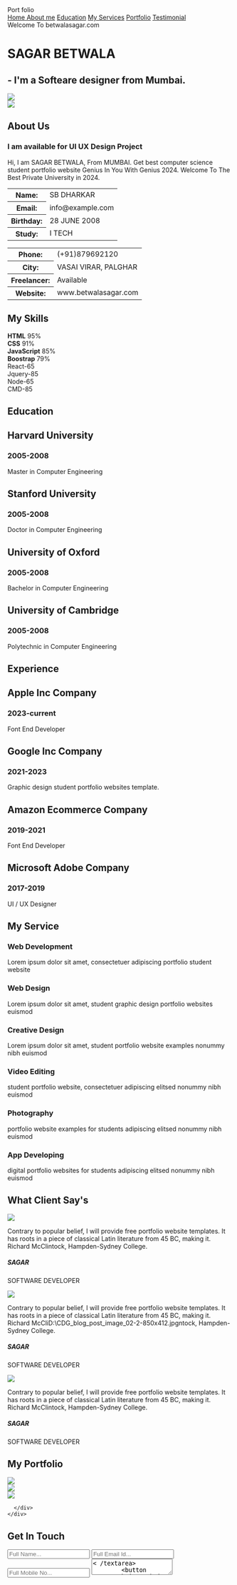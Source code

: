  <!-----META SECTION----->
<!DOCTYPE html>
<html>
<head>
<title>Student Portfolio Website Template</title>
<meta charset="utf-8">
<meta name="viewport" content="width=device-width, initial-scale=1">
<link rel="stylesheet" href="https://maxcdn.bootstrapcdn.com/font-awesome/4.7.0/css/font-awesome.min.css">
<link rel="stylesheet" href="style1.css">
<!-----MENU SECTION------>
<div class="main-panel">
  <div class="container">
    <div class="width-33 logo">Port <span class="span-col">folio</span>
    </div>
    <div class="width-66">
      <nav>
        <a href="#">
          <span class="span-col">Home</span>
        </a>
        <a href="#">About me</a>
        <a href="#">Education</a>
        <a href="#">My Services</a>
        <a href="#">Portfolio</a>
        <a href="#">Testimonial</a>
      </nav>
    </div>
  </div>
  <!------MAIN BANNERR------>
<div class="container ">
  <div class="width-50">
    <div class="banner-section">
      <span class="span-col">Welcome To betwalasagar.com</span>
      <h1>SAGAR <span class="span-col">BETWALA</span>
      </h1>
      <h2>- I'm a Softeare designer from Mumbai.</h2>
      <a href="#">
        <i class="fa fa-facebook"></i>
      </a>
      <a href="#">
        <i class="fa fa-twitter"></i>
      </a>
      <a href="#">
        <i class="fa fa-linkedin"></i>
      </a>
      <a href="#">
        <i class="fa fa-instagram"></i>
      </a>
      <a href="#">
        <i class="fa fa-github"></i>
      </a>
    </div>
  </div>
  <div class="width-50">
    <img src="C:\Users\Admin\Pictures\gif.gifC:\Users\Admin\Pictures\scen_6.gif">
  </div>
</div>
</div>
<!------ABOUT US SECTION------>
<div class="main-section bg-lightgrey">
  <div class="container">
    <div class="width-50">
      <img src="C:\Users\admin\Pictures\650a7e16-c4f4-455a-a2b8-c5c7491400db.jfif" class="about-img">
    </div>
    <div class="width-50">
      <div class="about-us">
        <h2 class="heading-text">About Us</h2>
        <h3>I am available for UI UX Design Project</h3>
        <p>Hi, I am SAGAR BETWALA, From MUMBAI. Get best computer science student portfolio website Genius In You With Genius 2024. Welcome To The Best Private University in 2024.</p>
        <div class="width-50 mt-20">
          <table cellspacing="8" cellpadding="8">
            <tr>
              <th>Name:</th>
              <td>SB DHARKAR</td>
            </tr>
            <tr>
              <th>Email:</th>
              <td> info@example.com</td>
            </tr>
            <tr>
              <th>Birthday:</th>
              <td> 28 JUNE 2008</td>
            </tr>
            <tr>
              <th>Study:</th>
              <td> I TECH</td>
            </tr>
          </table>
        </div>
        <div class="width-50 mt-20">
          <table cellspacing="8" cellpadding="8">
            <tr>
              <th>Phone:</th>
              <td>(+91)879692120</td>
            </tr>
            <tr>
              <th>City:</th>
              <td>VASAI VIRAR, PALGHAR</td>
            </tr>
            <tr>
              <th>Freelancer:</th>
              <td> Available</td>
            </tr>
            <tr>
              <th>Website:</th>
              <td> www.betwalasagar.com</td>
            </tr>
          </table>
        </div>
      </div>
    </div>
  </div>
</div>
<!------SKILL SECTION------>
<div class="main-section">
  <div class="container">
    <h2 class="heading-text">My Skills</h2>
    <div class="width-50">
      <div class="skill">
        <b>HTML</b>
        <span>95%</span>
        <div>
          <span style="width:95%"></span>
        </div>
      </div>
      <div class="skill">
        <b>CSS</b>
        <span>91%</span>
        <div>
          <span style="width:91%"></span>
        </div>
      </div>
      <div class="skill">
        <b>JavaScript</b>
        <span>85%</span>
        <div>
          <span style="width:85%"></span>
        </div>
      </div>
      <div class="skill">
        <b>Boostrap</b>
        <span>79%</span>
        <div>
          <span style="width:79%"></span>
        </div>
      </div>
    </div>
    <div class="width-50">
      <div class="width-50">
        <div role="progressbar" aria-valuenow="65" aria-valuemin="0" aria-valuemax="100" style="--value:65">React-65</div>
      </div>
      <div class="width-50">
        <div role="progressbar" aria-valuenow="85" aria-valuemin="0" aria-valuemax="100" style="--value:85">Jquery-85</div>
      </div>
      <div class="width-50">
        <div role="progressbar" aria-valuenow="65" aria-valuemin="0" aria-valuemax="100" style="--value:65">Node-65</div>
      </div>
      <div class="width-50">
        <div role="progressbar" aria-valuenow="85" aria-valuemin="0" aria-valuemax="100" style="--value:85">CMD-85</div>
      </div>
    </div>
  </div>
</div>
<!------EXPERIENCE SECTION------>
<div class="main-section bg-lightgrey">
  <div class="container">
    <div class="edu-exp">
      <h2 class="heading-text">Education</h2>
      <div class="experience-list">
        <div class="experience-content">
          <h2>Harvard University </h2>
          <h3>2005-2008</h3>
          <p>Master in Computer Engineering</p>
        </div>
      </div>
      <div class="experience-list">
        <div class="experience-content">
          <h2>Stanford University</h2>
          <h3>2005-2008</h3>
          <p>Doctor in Computer Engineering</p>
        </div>
      </div>
      <div class="experience-list">
        <div class="experience-content">
          <h2>University of Oxford</h2>
          <h3>2005-2008</h3>
          <p>Bachelor in Computer Engineering</p>
        </div>
      </div>
      <div class="experience-list">
        <div class="experience-content">
          <h2>University of Cambridge</h2>
          <h3>2005-2008</h3>
          <p>Polytechnic in Computer Engineering</p>
        </div>
      </div>
    </div>
    <div class="edu-exp">
      <h2 class="heading-text">Experience</h2>
      <div class="experience-list">
        <div class="experience-content">
          <h2>Apple Inc Company</h2>
          <h3>2023-current</h3>
          <p>Font End Developer</p>
        </div>
      </div>
      <div class="experience-list">
        <div class="experience-content">
          <h2>Google Inc Company</h2>
          <h3>2021-2023</h3>
          <p>Graphic design student portfolio websites template.</p>
        </div>
      </div>
      <div class="experience-list">
        <div class="experience-content">
          <h2>Amazon Ecommerce Company</h2>
          <h3>2019-2021</h3>
          <p>Font End Developer</p>
        </div>
      </div>
      <div class="experience-list">
        <div class="experience-content">
          <h2>Microsoft Adobe Company</h2>
          <h3>2017-2019</h3>
          <p>UI / UX Designer</p>
        </div>
      </div>
    </div>
  </div>
</div>
<!------SERVICE SECTION------>
<div class="main-section">
  <div class="container">
    <h2 class="heading-text">My Service</h2>
    <div class="width-50">
      <div class="service-list">
        <i class="fa fa-chrome"></i>
        <h3>Web Development</h3>
        <p>Lorem ipsum dolor sit amet, consectetuer adipiscing portfolio student website</p>
      </div>
    </div>
    <div class="width-50">
      <div class="service-list">
        <i class="fa fa-instagram"></i>
        <h3>Web Design</h3>
        <p>Lorem ipsum dolor sit amet, student graphic design portfolio websites euismod</p>
      </div>
    </div>
    <div class="width-50">
      <div class="service-list">
        <i class="fa fa-reddit"></i>
        <h3>Creative Design</h3>
        <p>Lorem ipsum dolor sit amet, student portfolio website examples nonummy nibh euismod</p>
      </div>
    </div>
    <div class="width-50">
      <div class="service-list">
        <i class="fa fa-video-camera"></i>
        <h3>Video Editing</h3>
        <p>student portfolio website, consectetuer adipiscing elitsed nonummy nibh euismod</p>
      </div>
    </div>
    <div class="width-50">
      <div class="service-list">
        <i class="fa fa-camera"></i>
        <h3>Photography</h3>
        <p>portfolio website examples for students adipiscing elitsed nonummy nibh euismod</p>
      </div>
    </div>
    <div class="width-50">
      <div class="service-list">
        <i class="fa fa-apple"></i>
        <h3>App Developing</h3>
        <p>digital portfolio websites for students adipiscing elitsed nonummy nibh euismod</p>
      </div>
    </div>
  </div>
</div>
<!------TESTIMONIAL SECTION------>
<div class="main-section bg-lightgrey">
  <div class="container">
    <h2 class="heading-text">What Client Say's </h2>
    <div class="testimonial">
      <div class="testimonial-content">
        <div class="testimonial-img">
          <img src="C:\Users\Admin\Pictures\Business.gif">
        </div>
        <i class="fa fa-quote-left"></i>
        <p> Contrary to popular belief, I will provide free portfolio website templates. It has roots in a piece of classical Latin literature from 45 BC, making it. Richard McClintock, Hampden-Sydney College.</p>
        <div class="testimonial-name">
          <h5>SAGAR</h5>
          <p>SOFTWARE DEVELOPER</p>
        </div>
      </div>
    </div>
    <div class="testimonial">
      <div class="testimonial-content">
        <div class="testimonial-img">
          <img src="C:\Users\Admin\Pictures\Business.gif">
        </div>
        <i class="fa fa-quote-left"></i>
        <p> Contrary to popular belief, I will provide free portfolio website templates. It has roots in a piece of classical Latin literature from 45 BC, making it. Richard McCliD:\CDG_blog_post_image_02-2-850x412.jpgntock, Hampden-Sydney College.</p>
        <div class="testimonial-name">
          <h5>SAGAR</h5>
          <p>SOFTWARE DEVELOPER</p>
        </div>
      </div>
    </div>
    <div class="testimonial">
      <div class="testimonial-content">
        <div class="testimonial-img">
          <img src="C:\Users\Admin\Pictures\Business.gif">
        </div>
        <i class="fa fa-quote-left"></i>
        <p> Contrary to popular belief, I will provide free portfolio website templates. It has roots in a piece of classical Latin literature from 45 BC, making it. Richard McClintock, Hampden-Sydney College.</p>
        <div class="testimonial-name">
          <h5>SAGAR</h5>
          <p>SOFTWARE DEVELOPER</p>
        </div>
      </div>
    </div>
  </div>
</div>
<!------PORTFOLIO SECTION------>
<div class="main-section">
  <div class="container">
    <h2 class="heading-text">My Portfolio</h2>
    <div class="gallery">
      <div class="width-33">
        <img src="C:\Users\Admin\Pictures\scen_6.gif">
      </div>
      <div class="width-33">
        <img src="C:\Users\Admin\Pictures\scen_6.gif">
      </div>
      <div class="width-33">
        <img src="C:\Users\Admin\Pictures\scen_6.gif">
      </div>
 
      </div>
    </div>
  </div>
</div>
<!-------------CONTACT US SECTION----------------------->
<div class="main-section contact bg-lightgrey">
  <div class="container">
    <h2 class="heading-text">Get In Touch</h2>
    <div class="width-100">
      <form>
        <input type="text" placeholder="Full Name...">
        <input type="text" placeholder="Full Email Id...">
        <input type="text" placeholder="Full Mobile No...">
        <textarea placeholder="Enter Address...">< /textarea>
        <button type="submit">Submit< /button>
      </form>
    </div>
    <div class="width-33">
      <h3>
        <i class="fa fa-map-marker">< /i>
      </h3>
      <h4>Address</h4>
      <p>186, 3rd floor, near Hotel Galaxy Star, Near Sargam Cinema, Zone-II,M P Nagar</p>
    </div>
    <div class="width-33">
      <h3>
        <i class="fa fa-phone">< /i>
      </h3>
      <h4>Phone</h4>
      <p>+91 99 26 661 418</p>
    </div>
    <div class="width-33">
      <h3>
        <i class="fa fa-envelope-o">< /i>
      </h3>
      <h4>Email</h4>
      <p>support@sagar.com</p>
    </div>
  </div>
</div>
<!------FOOTER SECTION------>
<div class="footer">
  <div class="container">
    <div class="footer-sect social-icon width-50">
      <a href="#">
        <i class="fa fa-facebook"></i>
      </a>
      <a href="#">
        <i class="fa fa-twitter"></i>
      </a>
      <a href="#">
        <i class="fa fa-linkedin"></i>
      </a>
      <a href="#">
        <i class="fa fa-instagram"></i>
      </a>
    </div>
    <div class="footer-sect mt-20 width-50">CopyRight © 2023 Sagar.com Website Template. All Rights Reserved</div>
  </div>
</div>

</head>
<body>
